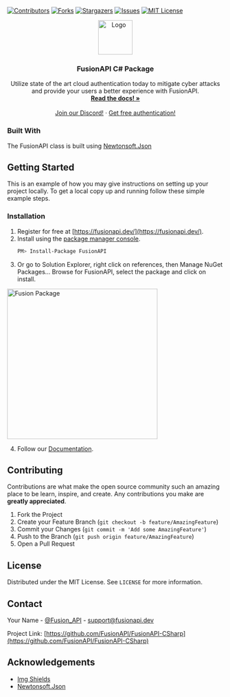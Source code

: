 [![Contributors][contributors-shield]][contributors-url]
[![Forks][forks-shield]][forks-url]
[![Stargazers][stars-shield]][stars-url]
[![Issues][issues-shield]][issues-url]
[![MIT License][license-shield]][license-url]

<p align="center">
  <a href="https://fusionapi.dev/">
    <img src="https://i.imgur.com/oeEET0y.png" alt="Logo" width="80" height="80">
  </a>

  <h3 align="center">FusionAPI C# Package</h3>

  <p align="center">
    Utilize state of the art cloud authentication today to mitigate cyber attacks and provide your users a better experience with FusionAPI.
    <br />
    <a href="https://docs.fusionapi.dev/"><strong>Read the docs! »</strong></a>
    <br />
    <br />
    <a href="https://discord.gg/API">Join our Discord!</a>
    ·
    <a href="https://fusionapi.dev/">Get free authentication!</a>
  </p>
</p>

### Built With

The FusionAPI class is built using [Newtonsoft.Json](https://github.com/JamesNK/Newtonsoft.Json)

## Getting Started

This is an example of how you may give instructions on setting up your project locally.
To get a local copy up and running follow these simple example steps.

### Installation

1. Register for free at [https://fusionapi.dev/](https://fusionapi.dev/).
2. Install using the [package manager console](https://docs.microsoft.com/en-us/nuget/consume-packages/install-use-packages-powershell#installing-a-package).
   ```sh
   PM> Install-Package FusionAPI
   ```
3. Or go to Solution Explorer, right click on references, then Manage NuGet Packages… Browse for FusionAPI, select the package and click on install.
<img src="https://i.imgur.com/yu0g9B7.png" alt="Fusion Package" width="350"/>

4. Follow our [Documentation](https://docs.fusionapi.dev).


## Contributing

Contributions are what make the open source community such an amazing place to be learn, inspire, and create. Any contributions you make are **greatly appreciated**.

1. Fork the Project
2. Create your Feature Branch (`git checkout -b feature/AmazingFeature`)
3. Commit your Changes (`git commit -m 'Add some AmazingFeature'`)
4. Push to the Branch (`git push origin feature/AmazingFeature`)
5. Open a Pull Request



<!-- LICENSE -->
## License

Distributed under the MIT License. See `LICENSE` for more information.



<!-- CONTACT -->
## Contact

Your Name - [@Fusion_API](https://twitter.com/Fusion_API) - support@fusionapi.dev

Project Link: [https://github.com/FusionAPI/FusionAPI-CSharp](https://github.com/FusionAPI/FusionAPI-CSharp)



<!-- ACKNOWLEDGEMENTS -->
## Acknowledgements
* [Img Shields](https://shields.io)
* [Newtonsoft.Json](https://github.com/JamesNK/Newtonsoft.Json)





<!-- MARKDOWN LINKS & IMAGES -->
<!-- https://www.markdownguide.org/basic-syntax/#reference-style-links -->
[contributors-shield]: https://img.shields.io/github/contributors/FusionAPI/FusionAPI-CSharp.svg?style=for-the-badge
[contributors-url]: https://github.com/FusionAPI/FusionAPI-CSharp/graphs/contributors
[forks-shield]: https://img.shields.io/github/forks/FusionAPI/FusionAPI-CSharp.svg?style=for-the-badge
[forks-url]: https://github.com/FusionAPI/FusionAPI-CSharp/network/members
[stars-shield]: https://img.shields.io/github/stars/FusionAPI/FusionAPI-CSharp.svg?style=for-the-badge
[stars-url]: https://github.com/FusionAPI/FusionAPI-CSharp/stargazers
[issues-shield]: https://img.shields.io/github/issues/FusionAPI/FusionAPI-CSharp.svg?style=for-the-badge
[issues-url]: https://github.com/FusionAPI/FusionAPI-CSharp/issues
[license-shield]: https://img.shields.io/github/license/FusionAPI/FusionAPI-CSharp.svg?style=for-the-badge
[license-url]: https://github.com/FusionAPI/FusionAPI-CSharp/blob/main/LICENSE
[product-screenshot]: https://fusionapi.dev/static/images/features/img-4.png
